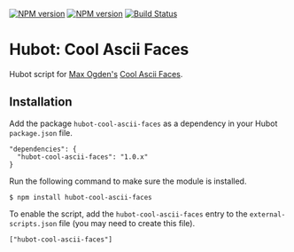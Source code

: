 [![NPM version](https://badge.fury.io/js/hubot-cool-ascii-faces.png)](http://badge.fury.io/js/hubot-cool-ascii-faces) [![NPM version](https://david-dm.org/okize/hubot-cool-ascii-faces.png)](https://david-dm.org/okize/hubot-cool-ascii-faces) [![Build Status](https://secure.travis-ci.org/okize/hubot-cool-ascii-faces.png)](http://travis-ci.org/okize/hubot-cool-ascii-faces)

# Hubot: Cool Ascii Faces

Hubot script for [Max Ogden's](https://github.com/maxogden) [Cool Ascii Faces](https://github.com/maxogden/cool-ascii-faces).

## Installation

Add the package `hubot-cool-ascii-faces` as a dependency in your Hubot `package.json` file.

    "dependencies": {
      "hubot-cool-ascii-faces": "1.0.x"
    }

Run the following command to make sure the module is installed.

    $ npm install hubot-cool-ascii-faces

To enable the script, add the `hubot-cool-ascii-faces` entry to the `external-scripts.json` file (you may need to create this file).

    ["hubot-cool-ascii-faces"]